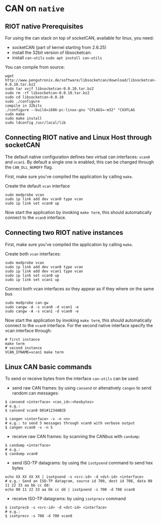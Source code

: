 # CAN on `native`

## RIOT native Prerequisites

For using the can stack on top of socketCAN, available for linux, you need:
- socketCAN (part of kernel starting from 2.6.25)
- install the 32bit version of libsocketcan:
- install `can-utils` `sudo apt install can-utils`

You can compile from source:

```shell
wget http://www.pengutronix.de/software/libsocketcan/download/libsocketcan-0.0.10.tar.bz2
sudo tar xvjf libsocketcan-0.0.10.tar.bz2
sudo rm -rf libsocketcan-0.0.10.tar.bz2
sudo cd libsocketcan-0.0.10
sudo ./configure
compile in 32bits
./configure --build=i686-pc-linux-gnu "CFLAGS=-m32" "CXXFLAG
sudo make
sudo make install
sudo ldconfig /usr/local/lib
```

## Connecting RIOT native and Linux Host through socketCAN

The default native configuration defines two virtual can interfaces: `vcan0`
and `vcan1`. By default a single one is enabled, this can be changed through
the `CAN_DLL_NUMOFF` flag.

First, make sure you've compiled the application by calling `make`.

Create the default `vcan` interface

```shell
sudo modprobe vcan
sudo ip link add dev vcan0 type vcan
sudo ip link set vcan0 up
```

Now start the application by invoking `make term`, this should automatically
connect to the `vcan0` interface.

## Connecting two RIOT native instances

First, make sure you've compiled the application by calling `make`.

Create both `vcan` interfaces:

```shell
sudo modprobe vcan
sudo ip link add dev vcan0 type vcan
sudo ip link add dev vcan1 type vcan
sudo ip link set vcan0 up
sudo ip link set vcan1 up
```

Connect both vcan interfaces so they appear as if they where on the same bus

```shell
sudo modprobe can-gw
sudo cangw -A -s vcan0 -d vcan1 -e
sudo cangw -A -s vcan1 -d vcan0 -e
```

Now start the application by invoking `make term`, this should automatically
connect to the `vcan0` interface. For the second native interface specify the
vcan interface through:

```shell
# first instance
make term
# second instance
VCAN_IFNAME=vcan1 make term
```

## Linux CAN basic commands

To send or receive bytes from the interface `can-utils` can be used:

- send raw CAN frames: by using `cansend` or altenatively `cangen` to send random can messages:

```shell
$ cansend <interface> <can_id>:<hexbytes>
# e.g.:
$ cansend vcan0 001#1234ABCD
```

```shell
$ cangen <interface> -v -n <n>
# e.g.: to send 5 messages through vcan0 with verbose output
$ cangen vcan0 -v -n 5
```

- receive raw CAN frames: by scanning the CANbus with `candump`:

```shell
$ candump <interface>
# e.g.:
$ candump vcan0
```

- send ISO-TP datagrams: by using the `isotpsend` command to send hex bytes

```shell
echo XX XX XX XX | isotpsend -s <src-id> -d <dst-id> <interface>
# e.g.: Send an ISO-TP datagram, source id 700, dest id 708, data 00 11 22 33 aa bb cc dd:
echo 00 11 22 33 aa bb cc dd | isotpsend -s 700 -d 708 vcan0
```

- receive ISO-TP datagrams: by using `isotprecv` command

```shell
$ isotprecb -s <src-id> -d <dst-id> <interface>
# e.g.:
$ isotprecv -s 708 -d 700 vcan0
```
